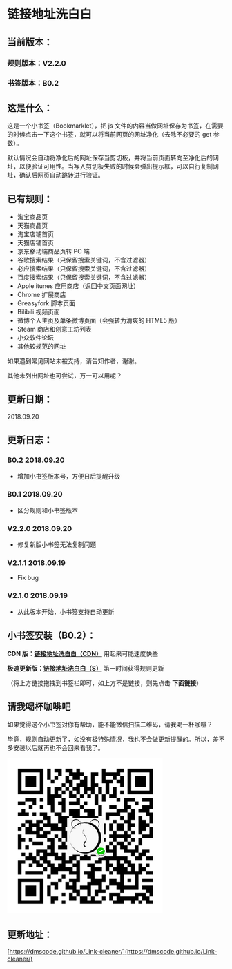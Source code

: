 链接地址洗白白
===

当前版本：
---

### 规则版本：V2.2.0
### 书签版本：B0.2

这是什么：
---

这是一个小书签（Bookmarklet），把 js 文件的内容当做网址保存为书签，在需要的时候点击一下这个书签，就可以将当前网页的网址净化（去除不必要的 get 参数）。

默认情况会自动将净化后的网址保存当剪切板，并将当前页面转向至净化后的网址，以便验证可用性。当写入剪切板失败的时候会弹出提示框，可以自行复制网址，确认后网页自动跳转进行验证。

已有规则：
---

* 淘宝商品页
* 天猫商品页
* 淘宝店铺首页
* 天猫店铺首页
* 京东移动端商品页转 PC 端
* 谷歌搜索结果（只保留搜索关键词，不含过滤器）
* 必应搜索结果（只保留搜索关键词，不含过滤器）
* 百度搜索结果（只保留搜索关键词，不含过滤器）
* Apple itunes 应用商店（返回中文页面网址）
* Chrome 扩展商店
* Greasyfork 脚本页面
* Bilibili 视频页面
* 微博个人主页及单条微博页面（会强转为清爽的 HTML5 版）
* Steam 商店和创意工坊列表
* 小众软件论坛
* 其他较规范的网址

如果遇到常见网站未被支持，请告知作者，谢谢。

其他未列出网址也可尝试，万一可以用呢？

更新日期：
---
2018.09.20

更新日志：
---
### B0.2 2018.09.20

* 增加小书签版本号，方便日后提醒升级

### B0.1 2018.09.20

* 区分规则和小书签版本

### V2.2.0 2018.09.20

* 修复新版小书签无法复制问题

### V2.1.1 2018.09.19

* Fix bug

### V2.1.0 2018.09.19

* 从此版本开始，小书签支持自动更新


小书签安装（B0.2）：
---

**CDN 版：<a href="javascript:(function(){var dms_bookmarklet_version=0.2;let script=document.createElement('script');script.type='text/javascript';script.src='https://cdn.rawgit.com/dmscode/Link-cleaner/master/Link-cleaner-release.js';document.body.appendChild(script);function dms_wait_for_script_load(){if(typeof(dms_get_pure_url)==='function'){dms_get_pure_url()}else{window.setTimeout(dms_wait_for_script_load,100)}};dms_wait_for_script_load()})()">链接地址洗白白（CDN）</a>** 用起来可能速度快些

**极速更新版：<a href="javascript:(function(){var dms_bookmarklet_version=0.2;let script=document.createElement('script');script.type='text/javascript';script.src='https://rawgit.com/dmscode/Link-cleaner/master/Link-cleaner-release.js';document.body.appendChild(script);function dms_wait_for_script_load(){if(typeof(dms_get_pure_url)==='function'){dms_get_pure_url()}else{window.setTimeout(dms_wait_for_script_load,100)}};dms_wait_for_script_load()})()">链接地址洗白白（S）</a>** 第一时间获得规则更新

（将上方链接拖拽到书签栏即可，如上方不是链接，则先点击 **下面链接**）

请我喝杯咖啡吧
---

如果觉得这个小书签对你有帮助，能不能微信扫描二维码，请我喝一杯咖啡？

毕竟，规则自动更新了，如没有极特殊情况，我也不会做更新提醒的。所以，差不多安装以后就再也不会回来看我了。

![请我喝杯咖啡吧~](./qrcode.png)

更新地址：
---

[https://dmscode.github.io/Link-cleaner/](https://dmscode.github.io/Link-cleaner/)
